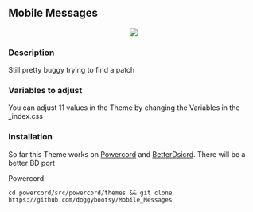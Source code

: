 ## Mobile Messages

<p align="center">
    <img src="https://i.imgur.com/VBE49wL.png">
</p>

### Description
Still pretty buggy trying to find a patch

### Variables to adjust
You can adjust 11 values in the Theme by changing the Variables in the _index.css 



### Installation
So far this Theme works on [Powercord](https://github.com/powercord-org/powercord) and [BetterDsicrd](https://www.betterdiscord.net/). There will be a better BD port

Powercord:

```cd powercord/src/powercord/themes && git clone https://github.com/doggybootsy/Mobile_Messages```
